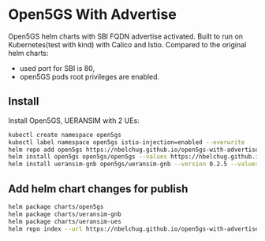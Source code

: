 # Open5GS With Advertise

Open5GS helm charts with SBI FQDN advertise activated.
Built to run on Kubernetes(test with kind) with Calico and Istio.
Compared to the original helm charts:
* used port for SBI is 80,
* open5GS pods root privileges are enabled.

## Install

Install Open5GS, UERANSIM with 2 UEs:

```bash
kubectl create namespace open5gs
kubectl label namespace open5gs istio-injection=enabled --overwrite
helm repo add open5gs https://nbelchug.github.io/open5gs-with-advertise
helm install open5gs open5gs/open5gs --values https://nbelchug.github.io/open5gs-with-advertise/open5gs-values.yaml --namespace open5gs --wait
helm install ueransim-gnb open5gs/ueransim-gnb --version 0.2.5 --values https://nbelchug.github.io/open5gs-with-advertise/gnb-ues-values.yaml --namespace open5gs --wait
```

## Add helm chart changes for publish

```bash
helm package charts/open5gs
helm package charts/ueransim-gnb
helm package charts/ueransim-ues
helm repo index --url https://nbelchug.github.io/open5gs-with-advertise .
```
